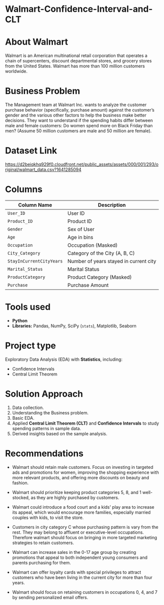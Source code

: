 # Walmart-Confidence-Interval-and-CLT

# About Walmart

Walmart is an American multinational retail corporation that operates a chain of supercenters, discount departmental stores, and grocery stores from the United States. Walmart has more than 100 million customers worldwide.

# Business Problem

The Management team at Walmart Inc. wants to analyze the customer purchase behavior (specifically, purchase amount) against the customer’s gender and the various other factors to help the business make better decisions. They want to understand if the spending habits differ between male and female customers: Do women spend more on Black Friday than men? (Assume 50 million customers are male and 50 million are female).

# Dataset Link 
https://d2beiqkhq929f0.cloudfront.net/public_assets/assets/000/001/293/original/walmart_data.csv?1641285094

# Columns


| Column Name             | Description                       |
|-------------------------|-----------------------------------|
| `User_ID`               | User ID                           |
| `Product_ID`            | Product ID                        |
| `Gender`                | Sex of User                        |
| `Age`                   | Age in bins                        |
| `Occupation`            | Occupation (Masked)               |
| `City_Category`         | Category of the City (A, B, C)    |
| `StayInCurrentCityYears`| Number of years stayed in current city |
| `Marital_Status`        | Marital Status                     |
| `ProductCategory`       | Product Category (Masked)          |
| `Purchase`              | Purchase Amount                    |

# Tools used
- **Python**  
- **Libraries:** Pandas, NumPy, SciPy (`stats`), Matplotlib, Seaborn

# Project type
Exploratory Data Analysis (EDA) with **Statistics**, including:  
- Confidence Intervals  
- Central Limit Theorem

# Solution Approach

1. Data collection.
2. Understanding the Business problem.
3. Basic EDA.
4. Applied   **Central Limit Theorem (CLT)** and **Confidence Intervals** to study spending patterns in sample data.  
5. Derived insights based on the sample analysis.

# Recommendations

*  Walmart should retain male customers. Focus on investing in targeted ads and promotions for women, improving the shopping experience with more relevant products, and offering more discounts on beauty and fashion.

*  Walmart should prioritize keeping product categories 5, 8, and 1 well-stocked, as they are highly purchased by customers.

*  Walmart could introduce a food court and a kids' play area to increase its appeal, which would encourage more families, especially married couples with kids, to visit the store.

*  Customers in city category C whose purchasing pattern is vary from the rest. They may belong to affluent or executive-level occupations. Therefore walmart should focus on bringing in more targeted marketing strategies to retain customers.

*  Walmart can increase sales in the 0-17 age group by creating promotions that appeal to both independent young consumers and parents purchasing for them.

*  Walmart can offer loyalty cards with special privileges to attract customers who have been living in the current city for more than four years.

*  Walmart should focus on retaining customers in occupations 0, 4, and 7 by sending personalized email offers.
   


